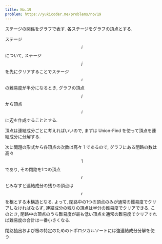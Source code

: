 ```yaml
---
title: No.19
problem: https://yukicoder.me/problems/no/19
---
```

ステージの関係をグラフで表す. 各ステージをグラフの頂点とする.

ステージ $$ i $$ について, ステージ $$ j $$ を先にクリアすることでステージ $$ i $$ の難易度が半分になるとき, グラフの頂点 $$ j $$ から頂点 $$ i $$ に辺を作成することとする.

頂点は連結成分ごとに考えればいいので, まずは Union-Find を使って頂点を連結成分に分解する.

次に問題の形式から各頂点の次数は高々 1 であるので, グラフにある閉路の数は高々 $$ 1 $$ であり, その閉路を1つの頂点 $$ r $$ とみなすと連結成分の残りの頂点は $$ r $$ を根とする木構造となる. よって, 閉路中の1つの頂点のみが通常の難易度でクリアしなければならず, 連結成分の残りの頂点は半分の難易度でクリアできる. このとき, 閉路中の頂点のうち難易度が最も低い頂点を通常の難易度でクリアすれば難易度の合計は一番小さくなる.

閉路抽出および根の特定のためのトポロジカルソートには強連結成分分解を使う.
